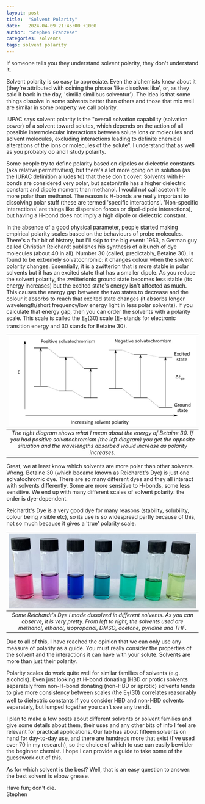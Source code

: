 ```yaml
---
layout: post
title:  "Solvent Polarity"
date:   2024-04-09 21:45:00 +1000
author: "Stephen Franzese"
categories: solvents
tags: solvent polarity
---
```

If someone tells you they understand solvent polarity, they don't understand it.

Solvent polarity is so easy to appreciate. Even the alchemists knew about it (they're attributed with coining the phrase 'like dissolves like', or, as they said it back in the day, 'similia similibus solventur'). The idea is that some things dissolve in some solvents better than others and those that mix well are similar in some property we call polarity.

IUPAC says  solvent polarity is the "overall solvation capability (solvation power) of a solvent toward solutes, which depends on the action of all possible intermolecular interactions between solute ions or molecules and solvent molecules, excluding interactions leading to definite chemical alterations of the ions or molecules of the solute". I understand that as well as you probably do and I study polarity.

Some people try to define polarity based on dipoles or dielectric constants (aka relative permittivities), but there's a lot more going on in solution (as the IUPAC definition alludes to) that these don't cover. Solvents with H-bonds are considered very polar, but acetonitrile has a higher dielectric constant and dipole moment than methanol. I would not call acetonitrile more polar than methanol. The reason is H-bonds are really important to dissolving polar stuff (these are termed 'specific interactions'. 'Non-specific interactions' are things like dispersion forces or dipol-dipole interactions), but having a H-bond does not imply a high dipole or dielectric constant.

In the absence of a good physical parameter, people started making empirical polarity scales based on the behaviours of probe molecules. There's a fair bit of history, but I'll skip to the big event: 1963, a German guy called Christian Reichardt publishes his synthesis of a bunch of dye molecules (about 40 in all). Number 30 (called, predictably, Betaine 30), is found to be extremely solvatochromic: it changes colour when the solvent polarity changes. Essentially, it is a zwitterion that is more stable in polar solvents but it has an excited state that has a smaller dipole. As you reduce the solvent polarity, the zwitterionic ground state becomes less stable (its energy increases) but the excited state's energy isn't affected as much. This causes the energy gap between the two states to decrease and the colour it absorbs to reach that excited state changes (it absorbs longer wavelength/short frequency/low energy light in less polar solvents). If you calculate that energy gap, then you can order the solvents with a polarity scale. This scale is called the E<sub>T</sub>(30) scale (E<sub>T</sub> stands for electronic transition energy and 30 stands for Betaine 30).

| ![solvatochromism](/assets/solvatochromism.jpg) 
|:--:| 
| *The right diagram shows what I mean about the energy of Betaine 30. If you had positive solvatochromism (the left diagram) you get the opposite situation and the wavelengths absorbed would increase as polarity increases.* |

Great, we at least know which solvents are more polar than other solvents. Wrong. Betaine 30 (which became known as Reichardt's Dye) is just one solvatochromic dye. There are so many different dyes and they all interact with solvents differently. Some are more sensitive to H-bonds, some less sensitive. We end up with many different scales of solvent polarity: the order is dye-dependent.

Reichardt's Dye is a very good dye for many reasons (stability, solubility, colour being visible etc), so its use is so widespread partly because of this, not so much because it gives a 'true' polarity scale.

| ![B30](/assets/RD-clean.jpg) 
|:--:| 
| *Some Reichardt's Dye I made dissolved in different solvents. As you can observe, it is very pretty. From left to right, the solvents used are methanol, ethanol, isopropanol, DMSO, acetone, pyridine and THF.* |

Due to all of this, I have reached the opinion that we can only use any measure of polarity as a guide. You must really consider the properties of the solvent and the interactions it can have with your solute. Solvents are more than just their polarity.

Polarity scales do work quite well for similar families of solvents (e.g. alcohols). Even just looking at H-bond donating (HBD or protic) solvents separately from non-H-bond donating (non-HBD or aprotic) solvents tends to give more consistency between scales (the E<sub>T</sub>(30) correlates reasonably well to dielectric constants if you consider HBD and non-HBD solvents separately, but lumped together you can't see any trend).

I plan to make a few posts about different solvents or solvent families and give some details about them, their uses and any other bits of info I feel are relevant for practical applications. Our lab has about fifteen solvents on hand for day-to-day use, and there are hundreds more that exist (I've used over 70 in my research), so the choice of which to use can easily bewilder the beginner chemist. I hope I can provide a guide to take some of the guesswork out of this.

As for which solvent is the best? Well, that is an easy question to answer: the best solvent is elbow grease.

Have fun; don't die.\
Stephen